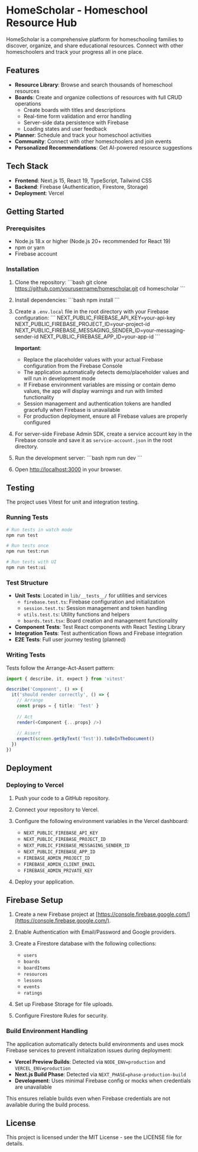 # HomeScholar - Homeschool Resource Hub

HomeScholar is a comprehensive platform for homeschooling families to discover, organize, and share educational resources. Connect with other homeschoolers and track your progress all in one place.

## Features

- **Resource Library**: Browse and search thousands of homeschool resources
- **Boards**: Create and organize collections of resources with full CRUD operations
  - Create boards with titles and descriptions
  - Real-time form validation and error handling
  - Server-side data persistence with Firebase
  - Loading states and user feedback
- **Planner**: Schedule and track your homeschool activities
- **Community**: Connect with other homeschoolers and join events
- **Personalized Recommendations**: Get AI-powered resource suggestions

## Tech Stack

- **Frontend**: Next.js 15, React 19, TypeScript, Tailwind CSS
- **Backend**: Firebase (Authentication, Firestore, Storage)
- **Deployment**: Vercel

## Getting Started

### Prerequisites

- Node.js 18.x or higher (Node.js 20+ recommended for React 19)
- npm or yarn
- Firebase account

### Installation

1. Clone the repository:
   \`\`\`bash
   git clone https://github.com/yourusername/homescholar.git
   cd homescholar
   \`\`\`

2. Install dependencies:
   \`\`\`bash
   npm install
   \`\`\`

3. Create a `.env.local` file in the root directory with your Firebase configuration:
   \`\`\`
   NEXT_PUBLIC_FIREBASE_API_KEY=your-api-key
   NEXT_PUBLIC_FIREBASE_PROJECT_ID=your-project-id
   NEXT_PUBLIC_FIREBASE_MESSAGING_SENDER_ID=your-messaging-sender-id
   NEXT_PUBLIC_FIREBASE_APP_ID=your-app-id
   \`\`\`

   **Important**: 
   - Replace the placeholder values with your actual Firebase configuration from the Firebase Console
   - The application automatically detects demo/placeholder values and will run in development mode
   - If Firebase environment variables are missing or contain demo values, the app will display warnings and run with limited functionality
   - Session management and authentication tokens are handled gracefully when Firebase is unavailable
   - For production deployment, ensure all Firebase values are properly configured

4. For server-side Firebase Admin SDK, create a service account key in the Firebase console and save it as `service-account.json` in the root directory.

5. Run the development server:
   \`\`\`bash
   npm run dev
   \`\`\`

6. Open [http://localhost:3000](http://localhost:3000) in your browser.

## Testing

The project uses Vitest for unit and integration testing.

### Running Tests

```bash
# Run tests in watch mode
npm run test

# Run tests once
npm run test:run

# Run tests with UI
npm run test:ui
```

### Test Structure

- **Unit Tests**: Located in `lib/__tests__/` for utilities and services
  - `firebase.test.ts`: Firebase configuration and initialization
  - `session.test.ts`: Session management and token handling
  - `utils.test.ts`: Utility functions and helpers
  - `boards.test.tsx`: Board creation and management functionality
- **Component Tests**: Test React components with React Testing Library
- **Integration Tests**: Test authentication flows and Firebase integration
- **E2E Tests**: Full user journey testing (planned)

### Writing Tests

Tests follow the Arrange-Act-Assert pattern:

```typescript
import { describe, it, expect } from 'vitest'

describe('Component', () => {
  it('should render correctly', () => {
    // Arrange
    const props = { title: 'Test' }
    
    // Act
    render(<Component {...props} />)
    
    // Assert
    expect(screen.getByText('Test')).toBeInTheDocument()
  })
})
```

## Deployment

### Deploying to Vercel

1. Push your code to a GitHub repository.

2. Connect your repository to Vercel.

3. Configure the following environment variables in the Vercel dashboard:
   - `NEXT_PUBLIC_FIREBASE_API_KEY`
   - `NEXT_PUBLIC_FIREBASE_PROJECT_ID`
   - `NEXT_PUBLIC_FIREBASE_MESSAGING_SENDER_ID`
   - `NEXT_PUBLIC_FIREBASE_APP_ID`
   - `FIREBASE_ADMIN_PROJECT_ID`
   - `FIREBASE_ADMIN_CLIENT_EMAIL`
   - `FIREBASE_ADMIN_PRIVATE_KEY`

4. Deploy your application.

## Firebase Setup

1. Create a new Firebase project at [https://console.firebase.google.com/](https://console.firebase.google.com/).

2. Enable Authentication with Email/Password and Google providers.

3. Create a Firestore database with the following collections:
   - `users`
   - `boards`
   - `boardItems`
   - `resources`
   - `lessons`
   - `events`
   - `ratings`

4. Set up Firebase Storage for file uploads.

5. Configure Firestore Rules for security.

### Build Environment Handling

The application automatically detects build environments and uses mock Firebase services to prevent initialization issues during deployment:

- **Vercel Preview Builds**: Detected via `NODE_ENV=production` and `VERCEL_ENV≠production`
- **Next.js Build Phase**: Detected via `NEXT_PHASE=phase-production-build`
- **Development**: Uses minimal Firebase config or mocks when credentials are unavailable

This ensures reliable builds even when Firebase credentials are not available during the build process.

## License

This project is licensed under the MIT License - see the LICENSE file for details.
